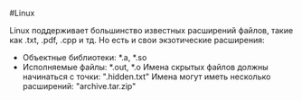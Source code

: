 #Linux 

Linux поддерживает большинство известных расширений файлов, такие как .txt, .pdf, .cpp и тд. Но есть и свои экзотические расширения:
- Объектные библиотеки: \*.a, \*.so
- Исполняемые файлы: \*.out, \*.o
Имена скрытых файлов должны начинаться с точки: ".hidden.txt"
Имена могут иметь несколько расширений: "archive.tar.zip"